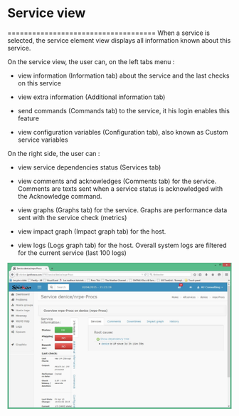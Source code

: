 # Service view
====================================
When a service is selected, the service element view displays all information known about this service.

On the service view, the user can, on the left tabs menu : 

- view information (Information tab) about the service and the last checks on this service

- view extra information (Additional information tab) 

- send commands (Commands tab) to the service, it his login enables this feature

- view configuration variables (Configuration tab), also known as Custom service variables


On the right side, the user can : 

- view service dependencies status (Services tab) 

- view comments and acknowledges (Comments tab) for the service. Comments are texts sent when a service status is acknowledged with the Acknowledge command.

- view graphs (Graphs tab) for the service. Graphs are performance data sent with the service check (metrics)

- view impact graph (Impact graph tab) for the host. 

- view logs (Logs graph tab) for the host. Overall system logs are filtered for the current service (last 100 logs)


![Service view](./Capture11.JPG "Service view")
